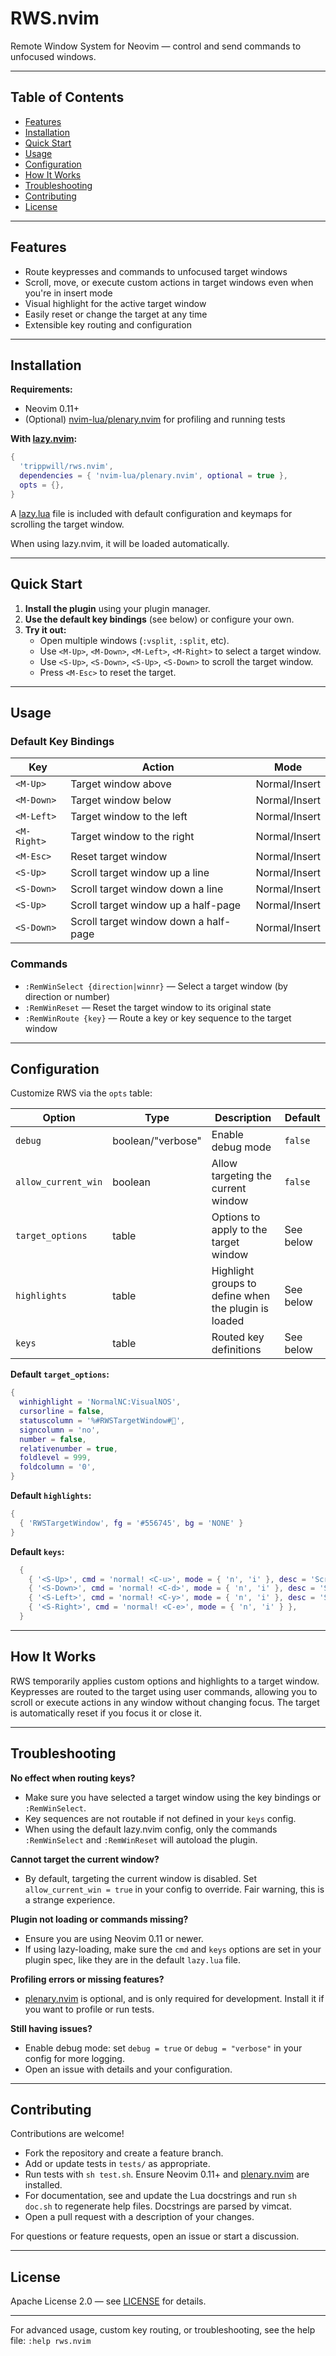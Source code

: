 # RWS.nvim

Remote Window System for Neovim — control and send commands to unfocused windows.

---

## Table of Contents

- [Features](#features)
- [Installation](#installation)
- [Quick Start](#quick-start)
- [Usage](#usage)
- [Configuration](#configuration)
- [How It Works](#how-it-works)
- [Troubleshooting](#troubleshooting)
- [Contributing](#contributing)
- [License](#license)

---

## Features

- Route keypresses and commands to unfocused target windows
- Scroll, move, or execute custom actions in target windows even when you're in insert mode
- Visual highlight for the active target window
- Easily reset or change the target at any time
- Extensible key routing and configuration

---

## Installation

**Requirements:**
- Neovim 0.11+
- (Optional) [nvim-lua/plenary.nvim](https://github.com/nvim-lua/plenary.nvim) for profiling and running tests

**With [lazy.nvim](https://github.com/folke/lazy.nvim):**

```lua
{
  'trippwill/rws.nvim',
  dependencies = { 'nvim-lua/plenary.nvim', optional = true },
  opts = {},
}
```

A [lazy.lua](./lazy.lua) file is included with default configuration and keymaps for scrolling the target window.

When using lazy.nvim, it will be loaded automatically.

---

## Quick Start

1. **Install the plugin** using your plugin manager.
2. **Use the default key bindings** (see below) or configure your own.
3. **Try it out:**
   - Open multiple windows (`:vsplit`, `:split`, etc).
   - Use `<M-Up>`, `<M-Down>`, `<M-Left>`, `<M-Right>` to select a target window.
   - Use `<S-Up>`, `<S-Down>`, `<S-Up>`, `<S-Down>` to scroll the target window.
   - Press `<M-Esc>` to reset the target.

---

## Usage

### Default Key Bindings

| Key           | Action                                 | Mode        |
|---------------|----------------------------------------|-------------|
| `<M-Up>`      | Target window above                    | Normal/Insert |
| `<M-Down>`    | Target window below                    | Normal/Insert |
| `<M-Left>`    | Target window to the left              | Normal/Insert |
| `<M-Right>`   | Target window to the right             | Normal/Insert |
| `<M-Esc>`     | Reset target window                    | Normal/Insert |
| `<S-Up>`        | Scroll target window up a line         | Normal/Insert |
| `<S-Down>`      | Scroll target window down a line       | Normal/Insert |
| `<S-Up>`      | Scroll target window up a half-page    | Normal/Insert          |
| `<S-Down>`    | Scroll target window down a half-page  | Normal/Insert          |

### Commands

- `:RemWinSelect {direction|winnr}` — Select a target window (by direction or number)
- `:RemWinReset` — Reset the target window to its original state
- `:RemWinRoute {key}` — Route a key or key sequence to the target window

---

## Configuration

Customize RWS via the `opts` table:

| Option              | Type                | Description                                 | Default                |
|---------------------|---------------------|---------------------------------------------|------------------------|
| `debug`             | boolean/"verbose"   | Enable debug mode                           | `false`                |
| `allow_current_win` | boolean             | Allow targeting the current window          | `false`                |
| `target_options`    | table               | Options to apply to the target window       | See below              |
| `highlights`         | table               | Highlight groups to define when the plugin is loaded       | See below              |
| `keys`              | table               | Routed key definitions                      | See below              |

**Default `target_options`:**

```lua
{
  winhighlight = 'NormalNC:VisualNOS',
  cursorline = false,
  statuscolumn = '%#RWSTargetWindow#',
  signcolumn = 'no',
  number = false,
  relativenumber = true,
  foldlevel = 999,
  foldcolumn = '0',
}
```

**Default `highlights`:**

```lua
{
  { 'RWSTargetWindow', fg = '#556745', bg = 'NONE' }
}
```

**Default `keys`:**

```lua
  {
    { '<S-Up>', cmd = 'normal! <C-u>', mode = { 'n', 'i' }, desc = 'Scroll the target window up half a page' },
    { '<S-Down>', cmd = 'normal! <C-d>', mode = { 'n', 'i' }, desc = 'Scroll the target window down half a page' },
    { '<S-Left>', cmd = 'normal! <C-y>', mode = { 'n', 'i' }, desc = 'Scroll the target window up one line' },
    { '<S-Right>', cmd = 'normal! <C-e>', mode = { 'n', 'i' } },
  }
```

---

## How It Works

RWS temporarily applies custom options and highlights to a target window. Keypresses are routed to the target using user commands, allowing you to scroll or execute actions in any window without changing focus. The target is automatically reset if you focus it or close it.

---

## Troubleshooting

**No effect when routing keys?**
- Make sure you have selected a target window using the key bindings or `:RemWinSelect`.
- Key sequences are not routable if not defined in your `keys` config.
- When using the default lazy.nvim config, only the commands `:RemWinSelect` and `:RemWinReset` will autoload the plugin.

**Cannot target the current window?**
- By default, targeting the current window is disabled. Set `allow_current_win = true` in your config to override. Fair warning, this is a strange experience.

**Plugin not loading or commands missing?**
- Ensure you are using Neovim 0.11 or newer.
- If using lazy-loading, make sure the `cmd` and `keys` options are set in your plugin spec, like they are in the default `lazy.lua` file.

**Profiling errors or missing features?**
- [plenary.nvim](https://github.com/nvim-lua/plenary.nvim) is optional, and is only required for development. Install it if you want to profile or run tests.

**Still having issues?**
- Enable debug mode: set `debug = true` or `debug = "verbose"` in your config for more logging.
- Open an issue with details and your configuration.

---

## Contributing

Contributions are welcome!

- Fork the repository and create a feature branch.
- Add or update tests in `tests/` as appropriate.
- Run tests with `sh test.sh`. Ensure Neovim 0.11+
  and [plenary.nvim](https://github.com/nvim-lua/plenary.nvim) are installed.
- For documentation, see and update the Lua docstrings and run `sh doc.sh` to regenerate help files. Docstrings are parsed by vimcat.
- Open a pull request with a description of your changes.

For questions or feature requests, open an issue or start a discussion.

---

## License

Apache License 2.0 — see [LICENSE](./LICENSE) for details.

---

For advanced usage, custom key routing, or troubleshooting, see the help file: `:help rws.nvim`
